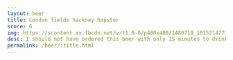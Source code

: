 ```yaml
---
layout: beer
title: London fields hackney hopster
score: 6
img: https://scontent.xx.fbcdn.net/v/t1.0-0/p480x480/1480719_10152147735493745_924183769_n.jpg?oh=dafd726d8240e43eaffcccde57491073&oe=58E0F0D1
desc: I should not have ordered this beer with only 15 minutes to drink it. Would be nice if I had more time to enjoy it
permalink: /beer/:title.html
---
```

